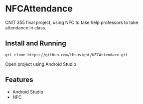 # NFCAttendance
CNIT 355 final project, using NFC to take help professors to take attendance in class.

## Install and Running

```
git clone https://github.com/thousight/NFCAttendace.git
```

Open project using Android Studio


## Features

- Android Studio
- NFC
